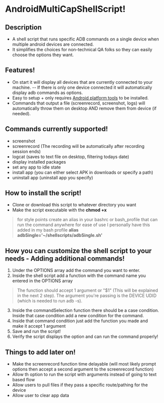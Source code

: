 # AndroidMultiCapShellScript!

## Description
- A shell script that runs specific ADB commands on a single device when multiple android devices are connected.
- It simplifies the choices for non-technical QA folks so they can easily choose the options they want.

## Features!
- On start it will display all devices that are currently connected to your machine.
-- If there is only one device connected it will automatically display adb commands as options.
- Easy to setup + only requires [Android platform tools](https://developer.android.com/studio/command-line/adb.html) to be installed.
- Commands that output a file (screenrecord, screenshot, logs) will automatically throw them on desktop AND remove them from device (if needed).

## Commands currently supported!
- screenshot
- screenrecord (The recording will be automatically after recording session ends)
- logcat (saves to text file on desktop, filtering todays date)
- display installed packages
- set any app to idle state
- install app (you can either select APK in downloads or specify a path)
- uninstall app (uninstall app you specify)

## How to install the script!
- Clone or download this script to whatever directory you want
- Make the script executable with the **chmod +x**
> for style points create an alias in your bashrc or bash_profile that can run the command anywhere for ease of use
> I personally have this added in my bash profile **alias adbSingle='~/shellscripts/adbSingle.sh'**

## How you can customize the shell script to your needs - Adding additional commands!
1. Under the OPTIONS array add the command you want to enter.
2. Inside the shell script add a function with the command name you entered in the OPTIONS array
> The function should accept 1 argument or "$1" (This will be explained in the next 2 step).
> The argument you're passing is the DEVICE UDID (which is needed to run adb -s).
3. Inside the commandSelection function there should be a case condition. Inside that case condition add a new condition for the command.
4. Inside that command condition just add the function you made and make it accept 1 argument
5. Save and run the script!
6. Verify the script displays the option and can run the command properly!

## Things to add later on!
- Make the screenrecord function time delayable (will most likely prompt options then accept a second argument to the screenrecord function)
- Allow th option to run the script with arguments instead of going to text based flow
- Allow users to pull files if they pass a specific route/pathing for the device
- Allow user to clear app data